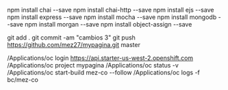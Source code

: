 npm install chai --save
npm install chai-http --save
npm install ejs --save
npm install express --save
npm install mocha --save
npm install mongodb --save
npm install morgan --save
npm install object-assign --save

git add .
git commit -am "cambios 3"
git push https://github.com/mez27/mypagina.git master

/Applications/oc login https://api.starter-us-west-2.openshift.com
/Applications/oc project mypagina
/Applications/oc status -v
/Applications/oc start-build mez-co --follow
/Applications/oc logs -f bc/mez-co
